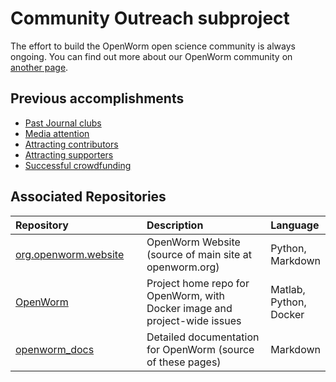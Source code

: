 Community Outreach subproject
=============================

The effort to build the OpenWorm open science community is always ongoing. You can find out more about our OpenWorm community on [another page](../community/).

Previous accomplishments
------------------------

-   [Past Journal clubs](https://www.youtube.com/watch?v=JHSqkZ2sFDA&list=PL8ACJC0fGE7D-EkkR7EFgQESpHONC_kcI)
-   [Media attention](http://www.openworm.org/media.html)
-   [Attracting contributors](http://www.openworm.org/people.html)
-   [Attracting supporters](http://www.openworm.org/supporters.html)
-   [Successful crowdfunding](https://www.kickstarter.com/projects/openworm/openworm-a-digital-organism-in-your-browser)



Associated Repositories
-----------------------

<table>
<colgroup>
<col width="45%" />
<col width="50%" />
<col width="4%" />
</colgroup>
<thead>
<tr class="header">
<th align="left">Repository</th>
<th align="left">Description</th>
<th align="left">Language</th>
</tr>
</thead>
<tbody>
<tr class="odd">
<td align="left"><a href="https://github.com/openworm/org.openworm.website">org.openworm.website</a></td>
<td align="left">OpenWorm Website (source of main site at openworm.org)</td>
<td align="left">Python, Markdown</td>
</tr>
<tr class="even">
<td align="left"><a href="https://github.com/openworm/OpenWorm">OpenWorm</a></td>
<td align="left">Project home repo for OpenWorm, with Docker image and project-wide issues</td>
<td align="left">Matlab, Python, Docker</td>
</tr>
<tr class="odd">
<td align="left"><a href="https://github.com/openworm/openworm_docs">openworm_docs</a></td>
<td align="left">Detailed documentation for OpenWorm (source of these pages)</td>
<td align="left">Markdown</td>
</tr>
</tbody>
</table>
